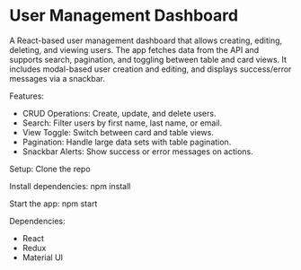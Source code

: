 # User Management Dashboard

A React-based user management dashboard that allows creating, editing, deleting, and viewing users. The app fetches data from the  API and supports search, pagination, and toggling between table and card views. It includes modal-based user creation and editing, and displays success/error messages via a snackbar.

Features:
- CRUD Operations: Create, update, and delete users.
- Search: Filter users by first name, last name, or email.
- View Toggle: Switch between card and table views.
- Pagination: Handle large data sets with table pagination.
- Snackbar Alerts: Show success or error messages on actions.

Setup:
Clone the repo

Install dependencies: npm install

Start the app: npm start

Dependencies:
- React
- Redux
- Material UI
